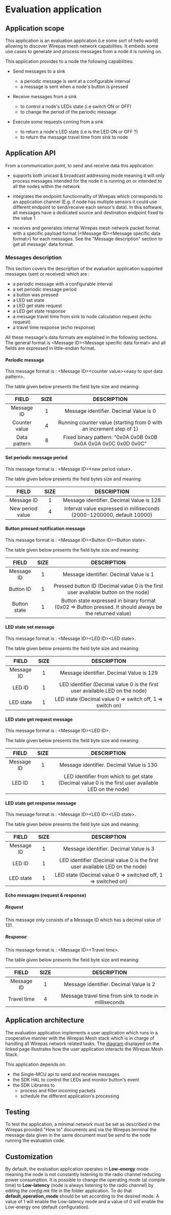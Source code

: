 # Evaluation application

## Application scope

This application is an evaluation application (i.e some sort of hello world)
allowing to discover Wirepas mesh network capabilities. It embeds some use cases
to generate and process messages from a node it is running on.

This application provides to a node the following capabilities:
* Send messages to a sink
    - a periodic message is sent at a configurable interval
    - a message is sent when a node's button is pressed

* Receive messages from a sink
    - to control a node's LEDs state (i.e switch ON or OFF)
    - to change the period of the periodic message

* Execute some requests coming from a sink
    - to return a node's LED state (i.e is the LED ON or OFF ?)
    - to return the message travel time from sink to node

## Application API

From a communication point, to send and receive data this application:
* supports both unicast & broadcast addressing mode
    meaning it will only process messages intended for the node it is running on
    or intended to all the nodes within the network

* integrates the endpoint functionnality of Wirepas which corresponds to
    an application channel (E.g. if node has multiple sensors it could use
    different endpoint to send/receive each sensor’s data).
    In this software, all messages have a dedicated source and destination
    endpoint fixed to the value 1

* receives and generates internal Wirepas mesh network packet format with a specific
    payload format (\<Message ID\>\<Message specific data format\>) for each
    messages. See the "Message description" section to get all message' data format.

### Messages description
This section covers the description of the evaluation application supported
messages (sent or received) which are :
* a periodic message with a configurable interval
* a set periodic message period
* a button was pressed
* a LED set state
* a LED get state request
* a LED get state response
* a message travel time from sink to node calculation request (echo request)
* a travel time response (echo response)

All these message's data formats are explained in the following sections.
The general format is \<Message ID\>\<Message specific data format\> and all
fields are expressed in little-endian format.

#### Periodic message
This message format is :
\<Message ID\>\<counter value\>\<easy to spot data pattern\>.

The table given below presents the field byte size and meaning:

| FIELD         | SIZE |                         DESCRIPTION                                 |
|     :---:     |:---: |                            :---:                                    |
| Message ID    | 1    | Message identifier. Decimal Value is 0                              |
| Counter value | 4    | Running counter value (starting from 0 with an increment step of 1) |
| Data pattern  | 8    | Fixed binary pattern: “0x0A 0x0B 0x0B 0x0A 0x0A 0x0C 0x0D 0x0C”     |

#### Set periodic message period
This message format is :
\<Message ID\>\<new period value\>.

The table given below presents the field bytes size and meaning:

|       FIELD       | SIZE |                            DESCRIPTION                                 |
|       :---:       |:---: |                              :---:                                     |
| Message ID        | 1    | Message identifier. Decimal Value is 128                               |
| New period value  | 4    | Interval value expressed in milliseconds (2000-1200000, default 10000) |

#### Button pressed notification message
This message format is :
\<Message ID\>\<Button ID\>\<Button state\>.

The table given below presents the field byte size and meaning:

|     FIELD     | SIZE |                                             DESCRIPTION                                                  |
|     :---:     |:---: |                                                :---:                                                     |
| Message ID    | 1    | Message identifier. Decimal Value is 1                                                                   |
| Button ID     | 1    | Pressed button ID (Decimal value 0 is the first user available button on the node)                       |
| Button state  | 1    | Button state expressed in binary format (0x02 => Button pressed. It should always be the returned value) |

#### LED state set message
This message format is :
\<Message ID\>\<LED ID\>\<LED state\>.

The table given below presents the field byte size and meaning:

|     FIELD     | SIZE |                                 DESCRIPTION                                  |
|     :---:     |:---: |                                    :---:                                     |
| Message ID    | 1    | Message identifier. Decimal Value is 129                                     |
| LED ID        | 1    | LED identifier (Decimal value 0 is the first user available LED on the node) |
| LED state     | 1    | LED state (Decimal value 0 => switch off, 1 => switch on)

#### LED state get request message
This message format is :
\<Message ID\>\<LED ID\>.

The table given below presents the field byte size and meaning:

| FIELD         | SIZE |                                             DESCRIPTION                                              |
|     :---:     |:---: |                                                :---:                                                 |
| Message ID    | 1    | Message identifier. Decimal Value is 130                                                             |
| LED ID        | 1    | LED identifier from which to get state (Decimal value 0 is the first user available LED on the node) |

#### LED state get response message

This message format is :
\<Message ID\>\<LED ID\>\<LED state\>.

The table given below presents the field byte size and meaning:

|     FIELD     | SIZE |                                 DESCRIPTION                                  |
|     :---:     |:---: |                                    :---:                                     |
| Message ID    | 1    | Message identifier. Decimal Value is 3                                       |
| LED ID        | 1    | LED identifier (Decimal value 0 is the first user available LED on the node) |
| LED state     | 1    | LED state (Decimal value 0 => switched off, 1 => switched on)                |

#### Echo messages (request \& response)

##### Request
This message only consists of a Message ID which has a decimal value of 131.

##### Response
This message format is :
\<Message ID\>\<Travel time\>.

The table given below presents the field byte size and meaning:

|     FIELD     | SIZE |                    DESCRIPTION                        |
|     :---:     |:---: |                       :---:                           |
| Message ID    | 1    | Message identifier. Decimal Value is 2                |
| Travel time   | 4    | Message travel time from sink to node in milliseconds |

## Application architecture

The evaluation application implements a user application which runs in a cooperative
manner with the Wirepas Mesh stack which is in charge of handling all Wirepas network
related tasks. The [diagram](https://wirepas.github.io/wm-sdk/) displayed on the
linked page illustrates how the user application interacts the Wirepas Mesh Stack.

This application depends on:
* the Single-MCU api to send and receive messages
* the SDK HAL to control the LEDs and monitor button's event
* the SDK Libraries to
    * process and filter incoming packets
    * schedule the different application's processing

## Testing

To test the application, a minimal network must be set as described in the
Wirepas provided "How to" documents and via the Wirepas terminal the message
data given in the same document must be send to the node running the evaluation code.

## Customization
By default, the evaluation application operates in **Low-energy** mode meaning
the node is not constantly listening to the radio channel reducing power
consumption. It is possible to change the operating mode (at compile time)
to **Low-latency** (node is always listening to the radio channel) by editing
the _config.mk_ file in the folder application.
To do that **default_operation_mode** should be set according to the desired
mode. A value of 1 will enable the Low-latency mode and a value of 0 will enable
the Low-energy one (default configuration).

